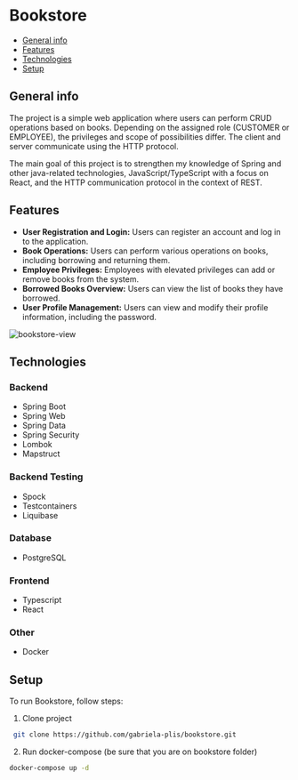 # Bookstore
* [General info](#general-info)
* [Features](#features)
* [Technologies](#technologies)
* [Setup](#setup)

## General info
<p>The project is a simple web application where users can perform CRUD operations based on books. Depending on the assigned role (CUSTOMER or EMPLOYEE), the privileges and scope of possibilities differ. The client and server communicate using the HTTP protocol.</p>
<p>The main goal of this project is to strengthen my knowledge of Spring and other java-related technologies, JavaScript/TypeScript with a focus on React, and the HTTP communication protocol in the context of REST.</p>

## Features
<ul>
  <li><b>User Registration and Login:</b> Users can register an account and log in to the application.</li>
  <li><b>Book Operations:</b> Users can perform various operations on books, including borrowing and returning them.</li>
  <li><b>Employee Privileges:</b> Employees with elevated privileges can add or remove books from the system.</li>
  <li><b>Borrowed Books Overview:</b> Users can view the list of books they have borrowed.</li>
  <li><b>User Profile Management:</b> Users can view and modify their profile information, including the password.</li>
</ul>

![bookstore-view](https://github.com/gabriela-plis/bookstore/assets/102433197/6ee5a3db-d926-4e6d-9b42-125bdddb68b3)

## Technologies

### Backend
<ul>
  <li>Spring Boot</li>
  <li>Spring Web</li>
  <li>Spring Data</li>
  <li>Spring Security</li>
  <li>Lombok</li>
  <li>Mapstruct</li>
</ul>

### Backend Testing
<ul>
  <li>Spock</li>
  <li>Testcontainers</li>
  <li>Liquibase</li>
</ul>

### Database
<ul>
  <li>PostgreSQL</li>
</ul>

### Frontend
<ul>
  <li>Typescript</li>
  <li>React</li>
</ul>

### Other
<ul>
  <li>Docker</li>
</ul>

## Setup
To run Bookstore, follow steps:
1. Clone project

  ``` bash      
   git clone https://github.com/gabriela-plis/bookstore.git
  ```
2.  Run docker-compose (be sure that you are on bookstore folder)

  ``` bash
  docker-compose up -d
  ```

